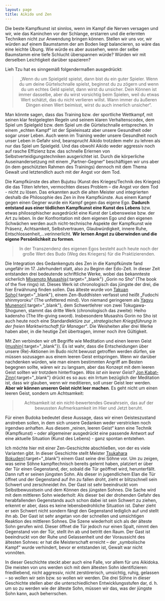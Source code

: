 ```yaml
---
layout: page
title: Aikido und Zen
---
```


<div class="container block" markdown="1">

Die beste Kampfkunst ist sinnlos, wenn im Kampf die Nerven versagen und wir, wie das Kaninchen vor der Schlange, erstarren und die erlernten Techniken nicht zur Anwendung bringen können. Stellen wir uns vor, wir würden auf einem Baumstamm der am Boden liegt balancieren, so wäre das eine leichte Übung. Wie würde es aber aussehen, wenn der selbe Baumstamm eine tiefe Schlucht überspannen würde? Würden wir mit derselben Leichtigkeit darüber spazieren? 

Lieh Tzu hat es sinngemäß folgendermaßen ausgedrückt:

<blockquote><p style="text-align:center;">„Wenn du um Spielgeld spielst, dann bist du ein guter Spieler. Wenn du um deine Gürtelschnalle spielst, beginnst du zu zögern und wenn du um echtes Geld spielst, dann wirst du unsicher. Dein Können ist immer dasselbe, aber du wirst vorsichtig beim Spielen, weil du etwas Wert schätzt, das du nicht verlieren willst. Wann immer du äußeren Dingen einen Wert beimisst, wirst du auch innerlich unsicher“.</p></blockquote>

Man könnte sagen, dass das Training bzw. der sportliche Wettkampf, mit seinen klar festgelegten Regeln und seinem klaren Verhaltenscodex, dem Spiel um Spielgeld bzw. dem Spiel um die Gürtelschnalle entsprechen. In einem „echten Kampf“ ist der Spieleinsatz aber unsere Gesundheit oder sogar unser Leben. Auch wenn im Training weder unsere Gesundheit noch unser Leben in Gefahr sind, beansprucht Aikido trotzdem mehr zu lehren als nur das Spiel um Spielgeld. Und das obwohl Aikido weder aggressiv noch auf rasche Effizienz bzw. das schnelle Erlernen von  Selbstverteidigungstechniken ausgerichtet ist. Durch die körperliche Auseinandersetzung mit einem „Partner-Gegner“ beschäftigen wir uns aber (in dem  geschützten Rahmen des Trainings) dennoch mit dem Thema Gewalt und letztendlich auch mit der Angst vor dem Tod. 

Die Kampfkünste des alten Bujutsu (Kunst des Krieges/Technik des Krieges) die das Töten lehrten, vermochten dieses Problem – die Angst vor dem Tod - nicht zu lösen. Das erkannten auch die alten Meister und integrierten deshalb die Philosophie des Zen in ihre Kampfkünste. Aus einem Kampf gegen einen Gegner wurde ein Kampf gegen das eigene Ego. **Dadurch entstand aus einer tödlichen Kampfkunst eine Kunst des Lebens** bzw. etwas philosophischer ausgedrückt eine Kunst der Lebensweise bzw. der Art zu leben. In der Konfrontation mit dem eigenen Ego und den eigenen Schwächen werden auch nicht-technische Aspekte der Kampfkunst wie Präsenz, Achtsamkeit, Selbstvertrauen, Glaubwürdigkeit, innere Ruhe, Entschlossenheit,...verinnerlicht. **Wir lernen Angst zu überwinden und die eigene Persönlichkeit zu formen**.

<blockquote><p style="text-align:center;">In der Transzendenz des eigenen Egos besteht auch heute noch der große Wert des Budo (Weg des Kriegers) für die Praktizierenden.</p></blockquote>

Die Integration des Gedankenguts des Zen in die Kampfkünste fand ungefähr im 17. Jahrhundert statt, also zu Beginn der Edo-Zeit. In dieser Zeit entstanden drei bedeutende schriftliche Werke, wobei das bekannteste sicherlich [Miyamoto Musashis](https://de.wikipedia.org/wiki/Miyamoto_Musashi){:target="_blank"} „Gorin no Sho“ (The book of the five rings) ist. Dieses Werk ist chronologisch das jüngste der drei, die hier Erwähnung finden sollen. Das älteste wurde von [Takuan Soho](https://de.wikipedia.org/wiki/Takuan_S%C5%8Dh%C5%8D){:target="_blank"}, einem Zen-Buddhisten verfasst und heißt „Fudochi shinmyoroku“ (The unfettered mind). Von niemand geringerem als [Yagyu Munenori](https://de.wikipedia.org/wiki/Yagy%C5%AB_Munenori){:target="_blank"}, dem Schwertlehrer von zwei Tokugawa-Shogunen, stammt das dritte Werk (chronologisch das zweite): Heiho kadensho (The life-giving sword).
Insbesondere Musashis Gorin no Sho ist auch heute noch eine Standardlektüre zur _„strategischen Kriegsführung in der freien Marktwirtschaft für Manager“_. Die Weisheiten aller drei Werke haben aber, in die heutige Zeit übertragen, immer noch ihre Gültigkeit.

Mit Zen verbinden wir oft Begriffe wie Meditation und einen leeren Geist ([mushin](https://de.wikipedia.org/wiki/Mushin){:target="_blank"}). Es ist wahr, dass die Entscheidungen über unsere (Re)-Aktionen im Budo nicht bewusst getroffen werden dürfen, sie müssen sozusagen aus einem leeren Geist entspringen. Wenn wir darüber nachdenken würden, wie man einem bestimmten Angriff am Besten begegnen sollte, wären wir zu langsam, aber das Konzept mit dem leeren Geist sollten wir trotzdem hinterfragen. _Was ist ein leerer Geist?_
[Jon Kabat-Zinn](https://de.wikipedia.org/wiki/Jon_Kabat-Zinn){:target="_blank"} drückt es so aus: ein Irrtum bezüglich der Meditation ist, dass wir glauben, wenn wir meditieren, soll unser Geist leer werden. **Aber wir können unseren Geist nicht leer machen**. Es geht nicht um einen leeren Geist, sondern um Achtsamkeit: 
<blockquote><p style="text-align:center;">Achtsamkeit ist ein nicht-bewertendes Gewahrsein, das auf der bewussten Aufmerksamkeit im Hier und Jetzt beruht.</p></blockquote>

Für einen Budoka bedeutet diese Aussage, dass wir einen Geisteszustand anstreben sollen, in dem sich unsere Gedanken weder verstricken noch irgendwo anhaften. Aus diesem „reinen, leeren Geist“ kann eine Technik (Kampfkunst) – oder allgemeiner ausgedrückt eine passende Antwort auf eine aktuelle Situation (Kunst des Lebens) - ganz spontan entstehen. 

Ich möchte hier mit einer Zen-Geschichte abschließen, von der es viele Varianten gibt. In dieser Geschichte stellt Meister [Tsukahara Bokuden](https://de.wikipedia.org/wiki/Tsukahara_Bokuden){:target="_blank"} einem Gast seine drei Söhne vor. Um zu zeigen, was seine Söhne kampftechnisch bereits gelernt haben, platziert er über der Tür einen Gegenstand, der, sobald die Tür geöffnet wird, herunterfällt. Dann ruft er seinen jüngsten Sohn. Als dieser in jugendlichem Elan die Tür öffnet und der Gegenstand auf ihn zu fallen droht, zieht er blitzschnell sein Schwert und zerschneidet ihn. Der Gast ist sehr beeindruckt vom Selbstbewusstsein und dem Können des jüngsten Sohnes. Die Sache wird mit dem mittleren Sohn wiederholt: Als dieser bei der drohenden Gefahr des herabfallenden Gegenstands auch schon dabei ist sein Schwert zu ziehen, erkennt er aber, dass es keine lebensbedrohliche Situation ist. Daher zieht er sein Schwert nicht sondern fängt den Gegenstand lediglich auf und stellt ihn ab. Der Gast ist sehr angetan von der schnellen und umsichtigen Reaktion des mittleren Sohnes. Die Szene wiederholt sich als der älteste Sohn gerufen wird. Dieser öffnet die Tür jedoch nur einen Spalt, nimmt den Gegenstand von der Tür, stellt ihn ab und betritt den Raum. Der Gast ist beeindruckt von der Ruhe und Gelassenheit und der Voraussicht des ältesten Sohnes: er hat die Meisterschaft erreicht – der „symbolische Kampf“ wurde verhindert, bevor er entstanden ist, Gewalt war nicht vonnöten.

In dieser Geschichte steckt aber auch eine Falle, vor allem für uns Aikidoka. Die meisten von uns werden sich mit dem ältesten Sohn identifizieren: friedliebend, nicht aggressiv, nicht zerstörerisch, umsichtig, ruhig, gelassen – so wollen wir sein bzw. so wollen wir werden. Die drei Söhne in dieser Geschichte stellen aber die unterschiedlichen Entwicklungsstufen dar, d. h. um so zu werden wie der älteste Sohn, müssen wir das, was der jüngste Sohn kann, auch beherrschen.
</div>